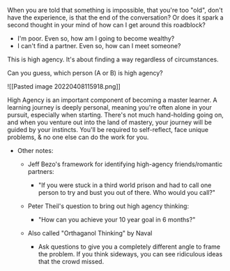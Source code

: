 When you are told that something is impossible, that you're too "old", don't have the experience, is that the end of the conversation? Or does it spark a second thought in your mind of how can I get around this roadblock?
- I'm poor. Even so, how am I going to become wealthy?
- I can't find a partner. Even so, how can I meet someone?

This is high agency. 
It's about finding a way regardless of circumstances.

Can you guess, which person (A or B) is high agency?

![[Pasted image 20220408115918.png]]

High Agency is an important component of becoming a master learner. A learning journey is deeply personal, meaning you're often alone in your pursuit, especially when starting. There's not much hand-holding going on, and when you venture out into the land of mastery, your journey will be guided by your instincts. You'll be required to self-reflect, face unique problems, & no one else can do the work for you.

- Other notes:
	- Jeff Bezo's framework for identifying high-agency friends/romantic partners: 
		- "If you were stuck in a third world prison and had to call one person to try and bust you out of there. Who would you call?"

	- Peter Theil's question to bring out high agency thinking:
		- "How can you achieve your 10 year goal in 6 months?"

	- Also called "Orthaganol Thinking" by Naval
		- Ask questions to give you a completely different angle to frame the problem. If you think sideways, you can see ridiculous ideas that the crowd missed.
